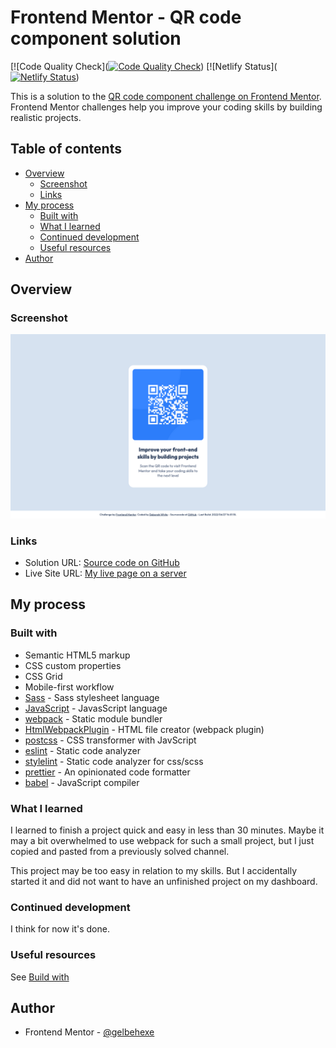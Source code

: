 # Frontend Mentor - QR code component solution

[![Code Quality Check]([![Code Quality Check](https://github.com/gelbehexe/frontend-mentor-qr-code-component/actions/workflows/code-quality-check.yml/badge.svg)](https://github.com/gelbehexe/frontend-mentor-qr-code-component/actions/workflows/code-quality-check.yml))
[![Netlify Status]([![Netlify Status](https://api.netlify.com/api/v1/badges/403d2821-db23-4561-bc12-333caa121770/deploy-status)](https://app.netlify.com/sites/fm-qr-code-gelbehexe/deploys))

This is a solution to the [QR code component challenge on Frontend Mentor](https://www.frontendmentor.io/challenges/qr-code-component-iux_sIO_H). Frontend Mentor challenges help you improve your coding skills by building realistic projects.

## Table of contents

- [Overview](#overview)
  - [Screenshot](#screenshot)
  - [Links](#links)
- [My process](#my-process)
  - [Built with](#built-with)
  - [What I learned](#what-i-learned)
  - [Continued development](#continued-development)
  - [Useful resources](#useful-resources)
- [Author](#author)

## Overview

### Screenshot

![](./screenshot.png)

### Links

- Solution URL: [Source code on GitHub](https://github.com/gelbehexe/frontend-mentor-qr-code-component)
- Live Site URL: [My live page on a server](https://fm-qr-code-gelbehexe.netlify.app/)

## My process

### Built with

- Semantic HTML5 markup
- CSS custom properties
- CSS Grid
- Mobile-first workflow
- [Sass](https://sass-lang.com/) - Sass stylesheet language
- [JavaScript](https://developer.mozilla.org/en-US/docs/Web/JavaScript/Reference) - JavasScript language
- [webpack](https://webpack.js.org/) - Static module bundler
- [HtmlWebpackPlugin](https://github.com/jantimon/html-webpack-plugin/blob/main/README.md) - HTML file creator (webpack plugin)
- [postcss](https://postcss.org/) - CSS transformer with JavScript
- [eslint](https://eslint.org/) - Static code analyzer
- [stylelint](https://stylelint.io/) - Static code analyzer for css/scss
- [prettier](https://prettier.io/) - An opinionated code formatter
- [babel](https://babeljs.io/) - JavaScript compiler

### What I learned

I learned to finish a project quick and easy in less than 30 minutes. Maybe it may a bit overwhelmed
to use webpack for such a small project, but I just copied and pasted from a previously solved channel.

This project may be too easy in relation to my skills. But I accidentally started it and did not want to have
an unfinished project on my dashboard. 


### Continued development

I think for now it's done.

### Useful resources

See [Build with](#built-with)

## Author

- Frontend Mentor - [@gelbehexe](https://www.frontendmentor.io/profile/gelbehexe)
